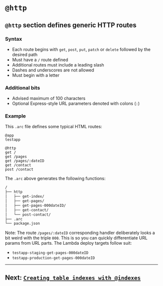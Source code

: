# `@http`

## `@http` section defines generic HTTP routes

### Syntax

- Each route begins with `get`, `post`, `put`, `patch` or `delete` followed by the desired path
- Must have a `/` route defined
- Additional routes must include a leading slash
- Dashes and underscores are not allowed
- Must begin with a letter

### Additional bits
- Advised maximum of 100 characters
- Optional Express-style URL parameters denoted with colons (`:`)

### Example

This `.arc` file defines some typical HTML routes:

```arc
@app
testapp

@http
get /
get /pages
get /pages/:dateID
get /contact
post /contact
```

The `.arc` above generates the following functions:

```bash
/
├── http
│   ├── get-index/
│   ├── get-pages/
│   ├── get-pages-000dateID/
│   ├── get-contact/
│   └── post-contact/
├── .arc
└── package.json
```

Note: The route `/pages/:dateID` corresponding handler deliberately looks a bit weird with the triple `000`. This is so you can quickly differentiate URL params from URL parts. The Lambda deploy targets follow suit:

- `testapp-staging-get-pages-000dateID`
- `testapp-production-get-pages-000dateID`

---

## Next: [`Creating table indexes with @indexes`](/reference/indexes)

